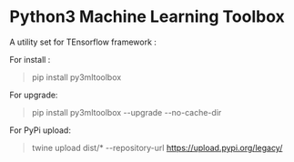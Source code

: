 # Python3 Machine Learning Toolbox 

A utility set for TEnsorflow framework :


For install :
> pip install py3mltoolbox

For upgrade:
> pip install py3mltoolbox --upgrade --no-cache-dir

For PyPi upload:
> twine upload dist/* --repository-url https://upload.pypi.org/legacy/ 

